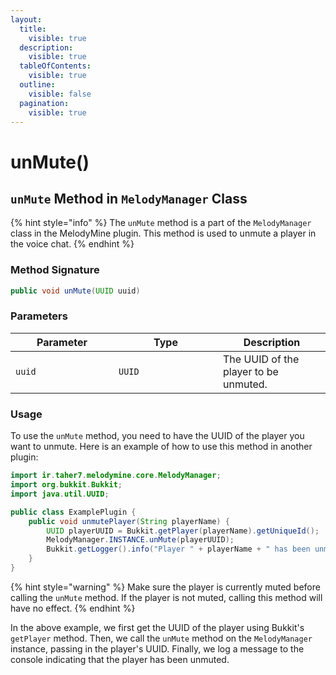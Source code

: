 ```yaml
---
layout:
  title:
    visible: true
  description:
    visible: true
  tableOfContents:
    visible: true
  outline:
    visible: false
  pagination:
    visible: true
---
```


# unMute()

## `unMute` Method in `MelodyManager` Class

{% hint style="info" %}
The `unMute` method is a part of the `MelodyManager` class in the MelodyMine plugin. This method is used to unmute a player in the voice chat.
{% endhint %}

### Method Signature

```java
public void unMute(UUID uuid)
```

### Parameters

<table><thead><tr><th width="149">Parameter</th><th width="151">Type</th><th>Description</th></tr></thead><tbody><tr><td><code>uuid</code></td><td><code>UUID</code></td><td>The UUID of the player to be unmuted.</td></tr></tbody></table>

### Usage

To use the `unMute` method, you need to have the UUID of the player you want to unmute. Here is an example of how to use this method in another plugin:

```java
import ir.taher7.melodymine.core.MelodyManager;
import org.bukkit.Bukkit;
import java.util.UUID;

public class ExamplePlugin {
    public void unmutePlayer(String playerName) {
        UUID playerUUID = Bukkit.getPlayer(playerName).getUniqueId();
        MelodyManager.INSTANCE.unMute(playerUUID);
        Bukkit.getLogger().info("Player " + playerName + " has been unmuted.");
    }
}
```

{% hint style="warning" %}
Make sure the player is currently muted before calling the `unMute` method. If the player is not muted, calling this method will have no effect.
{% endhint %}

In the above example, we first get the UUID of the player using Bukkit's `getPlayer` method. Then, we call the `unMute` method on the `MelodyManager` instance, passing in the player's UUID. Finally, we log a message to the console indicating that the player has been unmuted.
